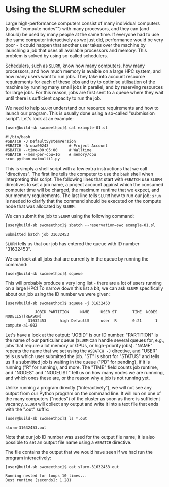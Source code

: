 # Using the SLURM scheduler

Large high-performance computers consist of many individual computers (called "compute nodes"") with many processors, and they can (and should) be used by many people at the same time. If everyone had to use the same computer interactively as we just did, performance would be very poor - it could happen that another user takes over the machine by launching a job that uses all available processors and memory. This problem is solved by using so-called schedulers.

Schedulers, such as `SLURM`, know how many computers, how many processors, and how much memory is avaible on a large HPC system, and how many users want to run jobs. They take into account resource requirements for each of these jobs and try to optimise utilisation of the machine by running many small jobs in parallel, and by reserving resources for large jobs. For this reason, jobs are first sent to a queue where they wait until there is sufficient capacity to run the job.

We need to help `SLURM` understand our resource requirements and how to launch our program. This is usually done using a so-called "submission script". Let's look at an example:
```
[user@build-sb swcmeethpc]$ cat example-01.sl
```
~~~ {.output}
#!/bin/bash
#SBATCH -J DefaultSystemVersion
#SBATCH -A uoa00243         # Project Account
#SBATCH --time=00:05:00     # Walltime
#SBATCH --mem-per-cpu=1G    # memory/cpu
srun python matmulti1.py
~~~
This is simply a shell script with a few extra instructions that we call "directives". The first line tells the computer to use the `bash` shell when interpreting this script. The following lines that start with `#SBATCH` use `SLURM` directives to set a job name, a project account against which the consumed computer time will be charged, the maximum runtime that we expect, and our memory requirements. The last line tells `SLURM` how to run our job; `srun` is needed to clarify that the command should be executed on the compute node that was allocated by `SLURM`.

We can submit the job to `SLURM` using the following command:
```
[user@build-sb swcmeethpc]$ sbatch --reservation=swc example-01.sl
```
~~~ {.output}
Submitted batch job 31632453
~~~
`SLURM` tells us that our job has entered the queue with ID number "31632453".

We can look at all jobs that are currenlty in the queue by running the command:
```
[user@build-sb swcmeethpc]$ squeue
```
This will probably produce a very long list - there are a lot of users running on a large HPC! To narrow down this list a bit, we can ask `SLURM` specifically about our job using the ID number we were given:
```
[user@build-sb swcmeethpc]$ squeue -j 31632453
```
~~~ {.output}
             JOBID PARTITION     NAME     USER ST       TIME  NODES NODELIST(REASON)
          31632453      high DefaultS     user  R       0:21      1 compute-a1-002
~~~
Let's have a look at the output: "JOBID" is our ID number. "PARTITION" is the name of our particular queue (`SLURM` can handle several queues for, e.g., jobs that require a lot memory or GPUs, or high-priority jobs). "NAME" repeats the name that we set using the `#SBATCH -J` directive, and "USER" tells us which user submitted the job. "ST" is short for "STATUS" and tells us if a submitted job is waiting in the queue ("PD" for pending), if it is running ("R" for running), and more. The "TIME" field counts job runtime, and "NODES" and "NODELIST" tell us on how many nodes we are runnning, and which ones these are, or the reason why a job is not running yet.

Unlike running a program directly ("interactively"), we will not see any output from our Python program on the command line. It will run on one of the many computers ("nodes") of the cluster as soon as there is sufficient vacancy. `SLURM` will collect any output and write it into a text file that ends with the ".out" suffix:
```
[user@build-sb swcmeethpc]$ ls *.out
```
~~~ {.output}
slurm-31632453.out
~~~
Note that our job ID number was used for the output file name; it is also possible to set an output file name using a `#SBATCH` directive.

The file contains the output that we would have seen if we had run the program interactively:
```
[user@build-sb swcmeethpc]$ cat slurm-31632453.out
```
~~~ {.output}
Running nested for loops 10 times...
Best runtime [seconds]: 1.281
~~~
